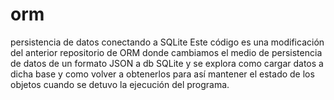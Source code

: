 # orm
persistencia de datos conectando a SQLite
Este código es una modificación del anterior repositorio de ORM donde cambiamos el medio de persistencia de datos de un 
formato JSON a db SQLite y se explora como cargar datos a dicha base y como volver a obtenerlos para así mantener el estado de los objetos cuando se detuvo la ejecución del programa. 

